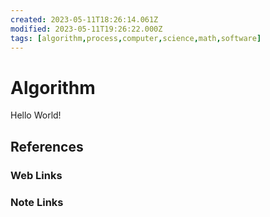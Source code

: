 ```yaml
---
created: 2023-05-11T18:26:14.061Z
modified: 2023-05-11T19:26:22.000Z
tags: [algorithm,process,computer,science,math,software]
---
```

# Algorithm

Hello World!

## References

### Web Links

<!-- Hidden References -->

### Note Links

<!-- Hidden References -->

